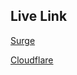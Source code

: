 ## Live Link

[Surge](https://boipoka-nowroz.surge.sh)

[Cloudflare](https://boipoka-nowroz.pages.dev)
